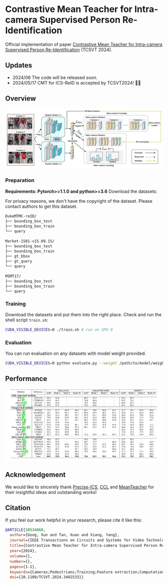 # Contrastive Mean Teacher for Intra-camera Supervised Person Re-Identification

Official implementation of paper [Contrastive Mean Teacher for Intra-camera Supervised Person Re-Identification](https://ieeexplore.ieee.org/document/10534060) (TCSVT 2024).

## Updates
- 2024/06 The code will be released soon.
- 2024/05/17 CMT for ICS-ReID is accepted by TCSVT2024! 🎉🎉
## Overview

![pipeline](assets/pipeline.jpg)

### Preparation

**Requirements: Pytorch>=1.1.0 and python>=3.6**
Download the datasets:

For privacy reasons, we don't have the copyright of the dataset. Please contact authors to get this dataset.

```
DukeMTMC-reID/
├── bounding_box_test
├── bounding_box_train
└── query

Market-1501-v15.09.15/
├── bounding_box_test
├── bounding_box_train
├── gt_bbox
├── gt_query
└── query

MSMT17/
├── bounding_box_test
├── bounding_box_train
└── query

```

### Training

Download the datasets and put them into the right place.
Check and run the shell script `train.sh`:

```bash
CUDA_VISIBLE_DEVICES=0 ./train.sh # run on GPU 0
```

### Evaluation

You can run evaluation on any datasets with model weight provided.

```bash
CUDA_VISIBLE_DEVICES=0 python evaluate.py --weight /path/to/model/weight.pth # run on GPU 0
```

## Performance

![perf](assets/perf.png)

## Acknowledgement

We would like to sincerely thank [Precise-ICS](https://github.com/Terminator8758/Precise-ICS-master), [CCL](https://github.com/alibaba/cluster-contrast-reid) and [MeanTeacher](https://github.com/CuriousAI/mean-teacher) for their insightful ideas and outstanding works!

## Citation

If you feel our work helpful in your research, please cite it like this:

```bibtex
@ARTICLE{10534060,
  author={Gong, Xun and Tan, Xuan and Xiang, Yang},
  journal={IEEE Transactions on Circuits and Systems for Video Technology}, 
  title={Contrastive Mean Teacher for Intra-camera Supervised Person Re-Identification}, 
  year={2024},
  volume={},
  number={},
  pages={1-1},
  keywords={Cameras;Pedestrians;Training;Feature extraction;Computational modeling;Lighting;Data models;Intra-camera supervision;Mean Teacher;Contrastive learning;Person re-identification},
  doi={10.1109/TCSVT.2024.3402533}}
```
